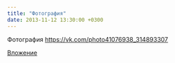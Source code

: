 ```yaml
---
title: "Фотография"
date: 2013-11-12 13:30:00 +0300
---
```


Фотография
https://vk.com/photo41076938_314893307

[Вложение](https://vk.com/photo41076938_314893307)
